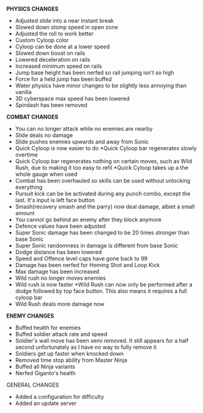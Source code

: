 **PHYSICS CHANGES**
* Adjusted slide into a near instant break
* Slowed down stomp speed in open zone
* Adjusted the roll to work better
* Custom Cyloop color
* Cyloop can be done at a lower speed
* Slowed down boost on rails
* Lowered deceleration on rails
* Increased minimum speed on rails
* Jump base height has been nerfed so rail jumping isn't so high
* Force for a held jump has been buffed
* Water physics have minor changes to be slightly less annoying than vanilla
* 3D cyberspace max speed has been lowered
* Spindash has been removed

**COMBAT CHANGES**
* You can no longer attack while no enemies are nearby
* Slide deals no damage
* Slide pushes enemies upwards and away from Sonic
* Quick Cyloop is now easier to do
*Quick Cyloop bar regenerates slowly overtime
* Quick Cyloop bar regenerates nothing on certain moves, such as Wild Rush, due to making it too easy to refil
*Quick Cyloop takes up a the whole gauge when used
* Combat has been overhauled so skills can be used without unlocking everything
* Pursuit kick can be be activated during any punch combo, except the last. It's input is left face button
* Smash(recovery smash and the parry) now deal damage, albiet a small amount
* You cannot go behind an enemy after they block anymore
* Defence values have been adjusted
* Super Sonic damage has been changed to be 20 times stronger than base Sonic
* Super Sonic randomness in damage is different from base Sonic
* Dodge distance has been lowered
* Speed and Offence level caps have gone back to 99
* Damage has been nerfed for Homing Shot and Loop Kick
* Max damage has been increased
* Wild rush no longer moves enemies
* Wild rush is now faster
*Wild Rush can now only be performed after a dodge followed by top face button. This also means it requires a full cyloop bar
* Wild Rush deals more damage now

**ENEMY CHANGES**
* Buffed health for enemies
* Buffed soldier attack rate and speed
* Soldier's wall move has been semi removed. It still appears for a half second unfortunately as I have no way to fully remove it
* Soldiers get up faster when knocked down
* Removed time stop ability from Master Ninja
* Buffed all Ninja variants
* Nerfed Giganto's health

GENERAL CHANGES
* Added a configuration for difficulty
* Added an update server

